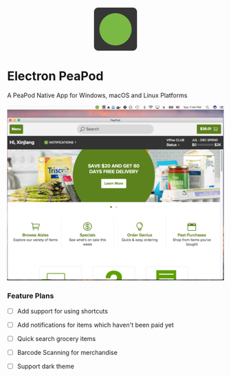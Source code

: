 <p align="center">
	<a href="http://peapod.com">
	<img src="https://raw.githubusercontent.com/soleo/electron-peapod/master/static/Icon.png" alt="PeaPod" width="100" /></a>
</p>

# Electron PeaPod
A PeaPod Native App for Windows, macOS and Linux Platforms

<div align="center">
	<a href="https://github.com/soleo/electron-peapod/releases/latest" align="center">
		<img src="media/screenshot-macos.png" width="617">
	</a>
</div>

### Feature Plans

- [ ] Add support for using shortcuts
- [ ] Add notifications for items which haven't been paid yet
- [ ] Quick search grocery items
- [ ] Barcode Scanning for merchandise
- [ ] Support dark theme




